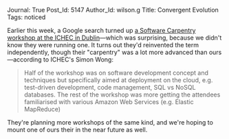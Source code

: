 Journal: True
Post_Id: 5147
Author_Id: wilson.g
Title: Convergent Evolution
Tags: noticed

<p>Earlier this week, a Google search turned up <a href="http://www.ichec.ie/news/1346777582">a Software Carpentry workshop at the ICHEC in Dublin</a>&mdash;which was surprising, because we didn't know they were running one. It turns out they'd reinvented the term independently, though their "carpentry" was a lot more advanced than ours&mdash;according to ICHEC's Simon Wong:</p>
<blockquote><p>Half of the workshop was on software development concept and techniques but specifically aimed at deployment on the cloud, e.g. test-driven development, code management, SQL vs NoSQL databases. The rest of the workshop was more getting the attendees familiarised with various Amazon Web Services (e.g. Elastic MapReduce)</p></blockquote>
<p>They're planning more workshops of the same kind, and we're hoping to mount one of ours their in the near future as well.</p>
